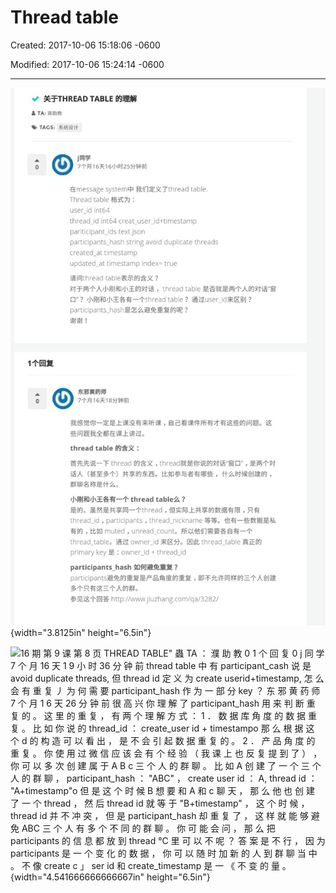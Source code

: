 # Thread table

Created: 2017-10-06 15:18:06 -0600

Modified: 2017-10-06 15:24:14 -0600

---

![](../../media/Message-What's-up-Thread-table-image1.jpeg){width="3.8125in" height="6.5in"}



![16 期 第 9 课 第 8 页 THREAD TABLE" 蟲 TA ： 濮 助 教 0 1 个 回 复 0 j 同 学 7 个 月 16 天 1 9 小 时 36 分 钟 前 thread table 中 有 participant_cash 说 是 avoid duplicate threads, 但 thread id 定 义 为 create userid+timestamp, 怎 么 会 有 重 复 丿 为 何 需 要 participant_hash 作 为 一 部 分 key ？ 东 邪 黄 药 师 7 个 月 1 6 天 26 分 钟 前 很 高 兴 你 理 解 了 participant_hash 用 来 判 断 重 复 的 。 这 里 的 重 复 ， 有 两 个 理 解 方 式 ： 1 ． 数 据 库 角 度 的 数 据 重 复 。 比 如 你 说 的 thread_id ： create_user id + timestampo 那 么 根 据 这 个 d 的 构 造 可 以 看 出 ， 是 不 会 引 起 数 据 重 复 的 。 2 ． 产 品 角 度 的 重 复 。 你 使 用 过 微 信 应 该 会 有 个 经 验 （ 我 课 上 也 反 复 提 到 了 ） ， 你 可 以 多 次 创 建 属 于 A B c 三 个 人 的 群 聊 。 比 如 A 创 建 了 一 个 三 个 人 的 群 聊 ， participant_hash ： "ABC" ， create user id ： A, thread id ： "A+timestamp"o 但 是 这 个 时 候 B 想 要 和 A 和 c 聊 天 ， 那 么 他 也 创 建 了 一 个 thread ， 然 后 thread id 就 等 于 "B+timestamp" ， 这 个 时 候 ， thread id 并 不 冲 突 ， 但 是 participant_hash 却 重 复 了 ， 这 样 就 能 够 避 免 ABC 三 个 人 有 多 个 不 同 的 群 聊 。 你 可 能 会 问 ， 那 么 把 participants 的 信 息 都 放 到 thread ℃ 里 可 以 不 呢 ？ 答 案 是 不 行 ， 因 为 participants 是 一 个 变 化 的 数 据 ， 你 可 以 随 时 加 新 的 人 到 群 聊 当 中 。 不 像 create c 」 ser id 和 create_timestamp 是 一 《 不 变 的 量 。 ](../../media/Message-What's-up-Thread-table-image2.jpg){width="4.541666666666667in" height="6.5in"}





